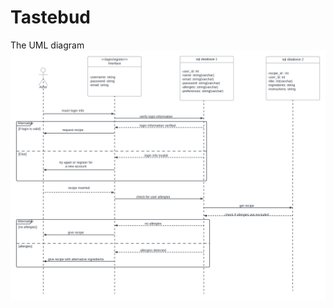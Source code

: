 # Tastebud
The UML diagram
![This is th UML diagram](https://github.com/Tastebudteam2/Tastebud/blob/main/umlprog2%20(1).png)
